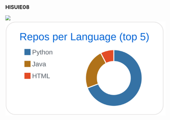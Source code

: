### HISUIE08

<!--
**hisuie08/hisuie08** is a ✨ _special_ ✨ repository because its `README.md` (this file) appears on your GitHub profile.

Here are some ideas to get you started:

- 🔭 I’m currently working on ...
- 🌱 I’m currently learning ...
- 👯 I’m looking to collaborate on ...
- 🤔 I’m looking for help with ...
- 💬 Ask me about ...
- 📫 How to reach me: ...
- 😄 Pronouns: ...
- ⚡ Fun fact: ...
-->

![](https://komarev.com/ghpvc/?username=hisuie08&color=ff69b4)
[![](https://raw.githubusercontent.com/hisuie08/hisuie08/main/profile-summary-card-output/github/1-repos-per-language.svg)](https://github.com/vn7n24fzkq/github-profile-summary-cards)

